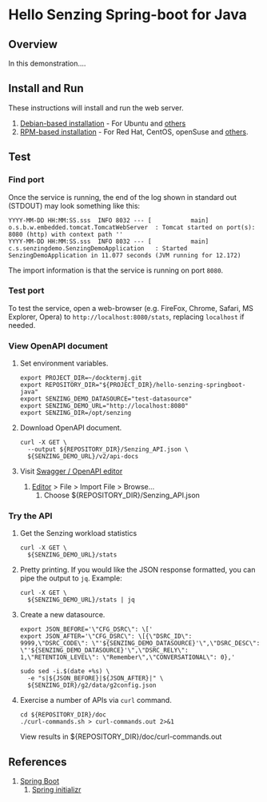 # Hello Senzing Spring-boot for Java

## Overview

In this demonstration....

## Install and Run

These instructions will install and run the web server.

1. [Debian-based installation](doc/debian-based-installation.md) - For Ubuntu and [others](https://en.wikipedia.org/wiki/List_of_Linux_distributions#Debian-based)
1. [RPM-based installation](doc/rpm-based-installation.md) - For Red Hat, CentOS, openSuse and [others](https://en.wikipedia.org/wiki/List_of_Linux_distributions#RPM-based).

## Test

### Find port

Once the service is running, the end of the log shown in standard out (STDOUT) may look something like this:

```console
YYYY-MM-DD HH:MM:SS.sss  INFO 8032 --- [           main] o.s.b.w.embedded.tomcat.TomcatWebServer  : Tomcat started on port(s): 8080 (http) with context path ''
YYYY-MM-DD HH:MM:SS.sss  INFO 8032 --- [           main] c.s.senzingdemo.SenzingDemoApplication   : Started SenzingDemoApplication in 11.077 seconds (JVM running for 12.172)
```

The import information is that the service is running on port `8080`.

### Test port

To test the service, open a web-browser (e.g. FireFox, Chrome, Safari, MS Explorer, Opera) to
`http://localhost:8080/stats`,  replacing `localhost` if needed.

### View OpenAPI document

1. Set environment variables.

    ```console
    export PROJECT_DIR=~/docktermj.git
    export REPOSITORY_DIR="${PROJECT_DIR}/hello-senzing-springboot-java"
    export SENZING_DEMO_DATASOURCE="test-datasource"
    export SENZING_DEMO_URL="http://localhost:8080"
    export SENZING_DIR=/opt/senzing    
    ```

1. Download OpenAPI document.

    ```console
    curl -X GET \
      --output ${REPOSITORY_DIR}/Senzing_API.json \
      ${SENZING_DEMO_URL}/v2/api-docs
    ```

1. Visit [Swagger / OpenAPI editor](https://editor.swagger.io)
    1. [Editor](https://editor.swagger.io) > File > Import File > Browse...
        1. Choose ${REPOSITORY_DIR}/Senzing_API.json

### Try the API

1. Get the Senzing workload statistics

    ```console
    curl -X GET \
      ${SENZING_DEMO_URL}/stats
    ```
1. Pretty printing.  If you would like the JSON response formatted, you can pipe the output to `jq`.  Example:

    ```console
    curl -X GET \
      ${SENZING_DEMO_URL}/stats | jq
    ```

1. Create a new datasource.

    ```console
    export JSON_BEFORE='\"CFG_DSRC\": \['
    export JSON_AFTER='\"CFG_DSRC\": \[{\"DSRC_ID\": 9999,\"DSRC_CODE\": \"'${SENZING_DEMO_DATASOURCE}'\",\"DSRC_DESC\": \"'${SENZING_DEMO_DATASOURCE}'\",\"DSRC_RELY\": 1,\"RETENTION_LEVEL\": \"Remember\",\"CONVERSATIONAL\": 0},'
    
    sudo sed -i.$(date +%s) \
      -e "s|${JSON_BEFORE}|${JSON_AFTER}|" \
      ${SENZING_DIR}/g2/data/g2config.json
    ```

1. Exercise a number of APIs via `curl` command.

    ```console
    cd ${REPOSITORY_DIR}/doc
    ./curl-commands.sh > curl-commands.out 2>&1
    ```
    
    View results in ${REPOSITORY_DIR}/doc/curl-commands.out

## References

1. [Spring Boot](http://spring.io/projects/spring-boot)
    1. [Spring initializr](https://start.spring.io/)